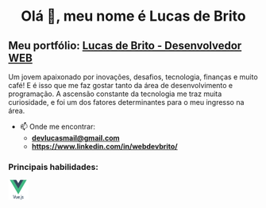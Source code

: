 <h1 align="center">Olá 👋, meu nome é Lucas de Brito</h1>

## Meu portfólio: <a href="https://lucasdbrito.com" target="_blank">Lucas de Brito - Desenvolvedor WEB</a>

<p>
Um jovem apaixonado por inovações, desafios, tecnologia, finanças e muito café! E é isso que me faz gostar tanto da área de desenvolvimento e programação.
A ascensão constante da tecnologia me traz muita curiosidade, e foi um dos fatores determinantes para o meu ingresso na área.
</p>

- 📫 Onde me encontrar:
  - **devlucasmail@gmail.com**
  - **https://www.linkedin.com/in/webdevbrito/**

<h3 align="left">Principais habilidades:</h3>
<p align="left">
  <a href="https://vuejs.org/" target="_blank"> <img src="https://raw.githubusercontent.com/devicons/devicon/master/icons/vuejs/vuejs-original-wordmark.svg" alt="vuejs" width="40" height="40"/> </a> 
</p>

